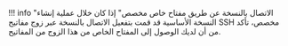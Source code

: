 !!! info "الاتصال بالنسخة عن طريق مفتاح خاص مخصص"
    إذا كان خلال عملية إنشاء النسخة الأساسية قد قمت بتفعيل الاتصال بالنسخة عبر زوج مفاتيح SSH مخصص، تأكد من أن لديك الوصول إلى المفتاح الخاص من هذا الزوج من المفاتيح.